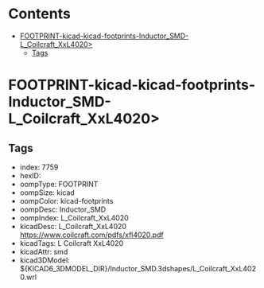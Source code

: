 



Contents
========

* [FOOTPRINT-kicad-kicad-footprints-Inductor_SMD-L_Coilcraft_XxL4020>](#footprint-kicad-kicad-footprints-inductor_smd-l_coilcraft_xxl4020)
	* [Tags](#tags)

# FOOTPRINT-kicad-kicad-footprints-Inductor_SMD-L_Coilcraft_XxL4020>

## Tags

- index: 7759
- hexID: 
- oompType: FOOTPRINT
- oompSize: kicad
- oompColor: kicad-footprints
- oompDesc: Inductor_SMD
- oompIndex: L_Coilcraft_XxL4020
- kicadDesc: L_Coilcraft_XxL4020 https://www.coilcraft.com/pdfs/xfl4020.pdf
- kicadTags: L Coilcraft XxL4020
- kicadAttr: smd
- kicad3DModel: ${KICAD6_3DMODEL_DIR}/Inductor_SMD.3dshapes/L_Coilcraft_XxL4020.wrl
